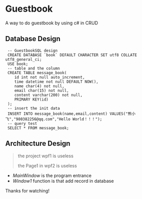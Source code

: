 # Guestbook
A way to do guestbook by using c# in CRUD

## Database Design
```
 -- GuestbookSQL design
 CREATE DATABASE `book` DEFAULT CHARACTER SET utf8 COLLATE utf8_general_ci;
 USE book;
 -- table and the column
 CREATE TABLE message_book(
 	id int not null auto_increment,
 	time datetime not null DEFAULT NOW(),
 	name char(4) not null,
 	email char(15) not null,
 	content varchar(200) not null,
 	PRIMARY KEY(id)
 );
 -- insert the init data
 INSERT INTO message_book(name,email,content) VALUES("熊小飞","980382256@qq.com","Hello World！！！");
 -- query test
 SELECT * FROM message_book;
```

## Architecture Design
> the project wpf1 is useless
> 
> the Page1 in wpf2 is useless
> 
* *MainWindow* is the program entrance
* *Window1* function is that  add record in database

Thanks for watching!
